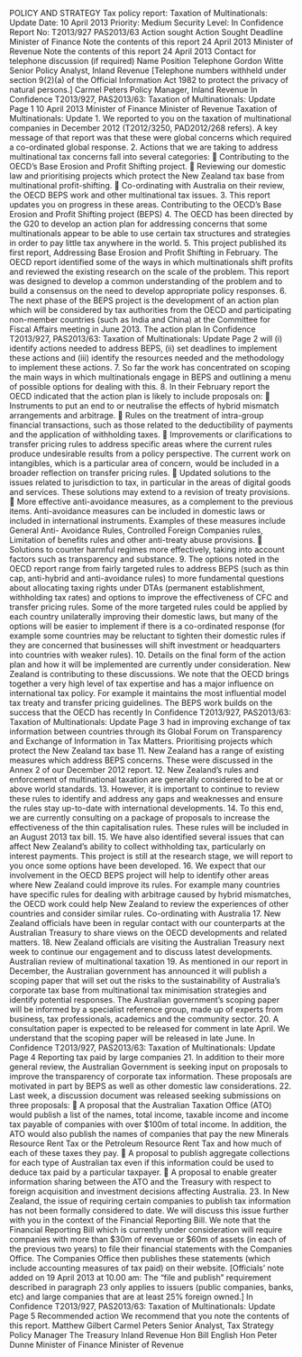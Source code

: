 POLICY AND STRATEGY Tax policy report: Taxation of Multinationals: Update Date: 10 April 2013 Priority: Medium Security Level: In Confidence Report No: T2013/927 PAS2013/63 Action sought Action Sought Deadline Minister of Finance Note the contents of this report 24 April 2013 Minister of Revenue Note the contents of this report 24 April 2013 Contact for telephone discussion (if required) Name Position Telephone Gordon Witte Senior Policy Analyst, Inland Revenue \[Telephone numbers withheld under section 9(2)(a) of the Official Information Act 1982 to protect the privacy of natural persons.\] Carmel Peters Policy Manager, Inland Revenue In Confidence T2013/927, PAS2013/63: Taxation of Multinationals: Update Page 1 10 April 2013 Minister of Finance Minister of Revenue Taxation of Multinationals: Update 1. We reported to you on the taxation of multinational companies in December 2012 (T2012/3250, PAD2012/268 refers). A key message of that report was that these were global concerns which required a co-ordinated global response. 2. Actions that we are taking to address multinational tax concerns fall into several categories:  Contributing to the OECD’s Base Erosion and Profit Shifting project.  Reviewing our domestic law and prioritising projects which protect the New Zealand tax base from multinational profit-shifting.  Co-ordinating with Australia on their review, the OECD BEPS work and other multinational tax issues. 3. This report updates you on progress in these areas. Contributing to the OECD’s Base Erosion and Profit Shifting project (BEPS) 4. The OECD has been directed by the G20 to develop an action plan for addressing concerns that some multinationals appear to be able to use certain tax structures and strategies in order to pay little tax anywhere in the world. 5. This project published its first report, Addressing Base Erosion and Profit Shifting in February. The OECD report identified some of the ways in which multinationals shift profits and reviewed the existing research on the scale of the problem. This report was designed to develop a common understanding of the problem and to build a consensus on the need to develop appropriate policy responses. 6. The next phase of the BEPS project is the development of an action plan which will be considered by tax authorities from the OECD and participating non-member countries (such as India and China) at the Committee for Fiscal Affairs meeting in June 2013. The action plan In Confidence T2013/927, PAS2013/63: Taxation of Multinationals: Update Page 2 will (i) identify actions needed to address BEPS, (ii) set deadlines to implement these actions and (iii) identify the resources needed and the methodology to implement these actions. 7. So far the work has concentrated on scoping the main ways in which multinationals engage in BEPS and outlining a menu of possible options for dealing with this. 8. In their February report the OECD indicated that the action plan is likely to include proposals on:  Instruments to put an end to or neutralise the effects of hybrid mismatch arrangements and arbitrage.  Rules on the treatment of intra-group financial transactions, such as those related to the deductibility of payments and the application of withholding taxes.  Improvements or clarifications to transfer pricing rules to address specific areas where the current rules produce undesirable results from a policy perspective. The current work on intangibles, which is a particular area of concern, would be included in a broader reflection on transfer pricing rules.  Updated solutions to the issues related to jurisdiction to tax, in particular in the areas of digital goods and services. These solutions may extend to a revision of treaty provisions.  More effective anti-avoidance measures, as a complement to the previous items. Anti-avoidance measures can be included in domestic laws or included in international instruments. Examples of these measures include General Anti- Avoidance Rules, Controlled Foreign Companies rules, Limitation of benefits rules and other anti-treaty abuse provisions.  Solutions to counter harmful regimes more effectively, taking into account factors such as transparency and substance. 9. The options noted in the OECD report range from fairly targeted rules to address BEPS (such as thin cap, anti-hybrid and anti-avoidance rules) to more fundamental questions about allocating taxing rights under DTAs (permanent establishment, withholding tax rates) and options to improve the effectiveness of CFC and transfer pricing rules. Some of the more targeted rules could be applied by each country unilaterally improving their domestic laws, but many of the options will be easier to implement if there is a co-ordinated response (for example some countries may be reluctant to tighten their domestic rules if they are concerned that businesses will shift investment or headquarters into countries with weaker rules). 10. Details on the final form of the action plan and how it will be implemented are currently under consideration. New Zealand is contributing to these discussions. We note that the OECD brings together a very high level of tax expertise and has a major influence on international tax policy. For example it maintains the most influential model tax treaty and transfer pricing guidelines. The BEPS work builds on the success that the OECD has recently In Confidence T2013/927, PAS2013/63: Taxation of Multinationals: Update Page 3 had in improving exchange of tax information between countries through its Global Forum on Transparency and Exchange of Information in Tax Matters. Prioritising projects which protect the New Zealand tax base 11. New Zealand has a range of existing measures which address BEPS concerns. These were discussed in the Annex 2 of our December 2012 report. 12. New Zealand’s rules and enforcement of multinational taxation are generally considered to be at or above world standards. 13. However, it is important to continue to review these rules to identify and address any gaps and weaknesses and ensure the rules stay up-to-date with international developments. 14. To this end, we are currently consulting on a package of proposals to increase the effectiveness of the thin capitalisation rules. These rules will be included in an August 2013 tax bill. 15. We have also identified several issues that can affect New Zealand’s ability to collect withholding tax, particularly on interest payments. This project is still at the research stage, we will report to you once some options have been developed. 16. We expect that our involvement in the OECD BEPS project will help to identify other areas where New Zealand could improve its rules. For example many countries have specific rules for dealing with arbitrage caused by hybrid mismatches, the OECD work could help New Zealand to review the experiences of other countries and consider similar rules. Co-ordinating with Australia 17. New Zealand officials have been in regular contact with our counterparts at the Australian Treasury to share views on the OECD developments and related matters. 18. New Zealand officials are visiting the Australian Treasury next week to continue our engagement and to discuss latest developments. Australian review of multinational taxation 19. As mentioned in our report in December, the Australian government has announced it will publish a scoping paper that will set out the risks to the sustainability of Australia’s corporate tax base from multinational tax minimisation strategies and identify potential responses. The Australian government’s scoping paper will be informed by a specialist reference group, made up of experts from business, tax professionals, academics and the community sector. 20. A consultation paper is expected to be released for comment in late April. We understand that the scoping paper will be released in late June. In Confidence T2013/927, PAS2013/63: Taxation of Multinationals: Update Page 4 Reporting tax paid by large companies 21. In addition to their more general review, the Australian Government is seeking input on proposals to improve the transparency of corporate tax information. These proposals are motivated in part by BEPS as well as other domestic law considerations. 22. Last week, a discussion document was released seeking submissions on three proposals:  A proposal that the Australian Taxation Office (ATO) would publish a list of the names, total income, taxable income and income tax payable of companies with over $100m of total income. In addition, the ATO would also publish the names of companies that pay the new Minerals Resource Rent Tax or the Petroleum Resource Rent Tax and how much of each of these taxes they pay.  A proposal to publish aggregate collections for each type of Australian tax even if this information could be used to deduce tax paid by a particular taxpayer.  A proposal to enable greater information sharing between the ATO and the Treasury with respect to foreign acquisition and investment decisions affecting Australia. 23. In New Zealand, the issue of requiring certain companies to publish tax information has not been formally considered to date. We will discuss this issue further with you in the context of the Financial Reporting Bill. We note that the Financial Reporting Bill which is currently under consideration will require companies with more than $30m of revenue or $60m of assets (in each of the previous two years) to file their financial statements with the Companies Office. The Companies Office then publishes these statements (which include accounting measures of tax paid) on their website. \[Officials’ note added on 19 April 2013 at 10.00 am: The “file and publish” requirement described in paragraph 23 only applies to issuers (public companies, banks, etc) and large companies that are at least 25% foreign owned.\] In Confidence T2013/927, PAS2013/63: Taxation of Multinationals: Update Page 5 Recommended action We recommend that you note the contents of this report. Matthew Gilbert Carmel Peters Senior Analyst, Tax Strategy Policy Manager The Treasury Inland Revenue Hon Bill English Hon Peter Dunne Minister of Finance Minister of Revenue